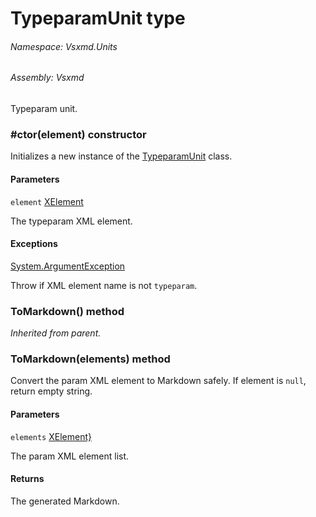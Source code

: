 <a name='T-Vsxmd-Units-TypeparamUnit'></a>
# TypeparamUnit type

###### Namespace:  Vsxmd.Units

###### Assembly:  Vsxmd

Typeparam unit.

<a name='M-Vsxmd-Units-TypeparamUnit-#ctor-System-Xml-Linq-XElement-'></a>
### #ctor(element) constructor

Initializes a new instance of the [TypeparamUnit](/Vsxmd.Units/TypeparamUnit.md/#T-Vsxmd-Units-TypeparamUnit) class.

#### Parameters

`element`  [XElement](https://docs.microsoft.com/dotnet/api/System.Xml.Linq.XElement)  

The typeparam XML element.

#### Exceptions

[System.ArgumentException](https://docs.microsoft.com/dotnet/api/System.ArgumentException)  

Throw if XML element name is not `typeparam`.

<a name='M-Vsxmd-Units-TypeparamUnit-ToMarkdown'></a>
### ToMarkdown() method

*Inherited from parent.*

<a name='M-Vsxmd-Units-TypeparamUnit-ToMarkdown-System-Collections-Generic-IEnumerable{System-Xml-Linq-XElement}-'></a>
### ToMarkdown(elements) method

Convert the param XML element to Markdown safely.
If element is `null`, return empty string.

#### Parameters

`elements`  [XElement}](https://docs.microsoft.com/dotnet/api/System.Collections.Generic.IEnumerable)  

The param XML element list.

#### Returns





The generated Markdown.
